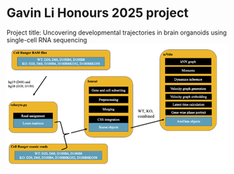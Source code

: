 # Gavin Li Honours 2025 project
Project title: Uncovering developmental trajectories in brain organoids using single-cell RNA sequencing
![Project flowchart](https://raw.githubusercontent.com/gavin5325/gavin_li_unsw_honours_2025/main/finalflowchart.png)

